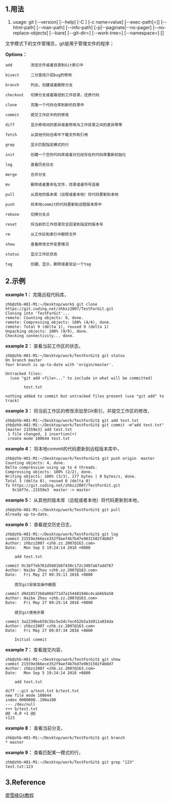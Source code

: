 ## 1.用法

1. usage: git [--version] [--help] [-C <path>] [-c name=value]
           [--exec-path[=<path>]] [--html-path] [--man-path] [--info-path]
           [-p|--paginate|--no-pager] [--no-replace-objects] [--bare]
           [--git-dir=<path>] [--work-tree=<path>] [--namespace=<name>]
           <command> [<args>]

文字模式下的文件管理员，git是用于管理文件的程序；

**Options：**

    add        添加文件或者目录到Git索引中

    bisect     二分查找介绍bug的修改

    branch     列出，创建或者删除分支

    checkout   切换分支或者路径到工作目录，还原代码

    clone      克隆一个代码仓库到新的目录中

    commit     提交工作区中的的修改

    diff       显示修改间的差异或者修改与工作目录之间的差异等等

    fetch      从其他代码仓库中下载文件和引用

    grep       显示匹配指定模式的行

    init       创建一个空的代码库或者对已经存在的代码库重新初始化

    log        查看历史日志

    merge      合并分支

    mv         删除或者重命名文件，目录或者符号连接

    pull       从其他的版本库（远程或者本地）将代码更新到本地

    push       将本地commit的代码更新到远程版本库中

    rebase     切换分支点

    reset      将当前的工作目录完全回滚到指定的版本号

    rm         从工作区和索引中删除文件

    show       查看修改文件变更情况

    status     显示工作区状态

    tag        创建、显示、删除或者验证一个tag

## 2.示例

**example 1：** 克隆远程代码库，

    zhb@zhb-H81-M1:~/Desktop/work$ git clone https://git.coding.net/zhbzz2007/TestForGit.git
    Cloning into 'TestForGit'...
    remote: Counting objects: 9, done.
    remote: Compressing objects: 100% (4/4), done.
    remote: Total 9 (delta 1), reused 9 (delta 1)
    Unpacking objects: 100% (9/9), done.
    Checking connectivity... done.

**example 2：** 查看当前工作区的状态，

    zhb@zhb-H81-M1:~/Desktop/work/TestForGit$ git status
    On branch master
    Your branch is up-to-date with 'origin/master'.

    Untracked files:
      (use "git add <file>..." to include in what will be committed)

            test.txt

    nothing added to commit but untracked files present (use "git add" to track)

**example 3：** 将当前工作区的修改添加至Git索引，并提交工作区的修改，

    zhb@zhb-H81-M1:~/Desktop/work/TestForGit$ git add test.txt
    zhb@zhb-H81-M1:~/Desktop/work/TestForGit$ git commit -m"add test.txt"           [master 21559e3] add test.txt
     1 file changed, 1 insertion(+)
     create mode 100644 test.txt

**example 4：** 将本地commit的代码更新到远程版本库中，

    zhb@zhb-H81-M1:~/Desktop/work/TestForGit$ git push origin  master
    Counting objects: 4, done.
    Delta compression using up to 4 threads.
    Compressing objects: 100% (2/2), done.
    Writing objects: 100% (3/3), 277 bytes | 0 bytes/s, done.
    Total 3 (delta 0), reused 0 (delta 0)
    To https://git.coding.net/zhbzz2007/TestForGit.git
       9c16f7e..21559e3  master -> master

**example 5：** 从其他的版本库（远程或者本地）将代码更新到本地，

    zhb@zhb-H81-M1:~/Desktop/work/TestForGit$ git pull
    Already up-to-date.

**example 6：** 查看提交历史日志，

    zhb@zhb-H81-M1:~/Desktop/work/TestForGit$ git log
    commit 21559e366ece352f9aef4b7bd7e9031502f4b0d7
    Author: zhbzz2007 <zhb.zz.2007@163.com>
    Date:   Mon Sep 5 19:24:14 2016 +0800

        add test.txt

    commit 9c16f7eb761d5681b6f430c172c3487a67add767
    Author: Haibo Zhou <zhb.zz.2007@163.com>
    Date:   Fri May 27 09:35:11 2016 +0800

        提交git安装及操作截图

    commit d9d10572b0a066771d7a154481946c4cab6b9a58
    Author: Haibo Zhou <zhb.zz.2007@163.com>
    Date:   Fri May 27 09:25:14 2016 +0800

        提交git使用步骤

    commit 3a2239beb59c5bc5e3dc7ec652b5a3d911a034da
    Author: zhbzz2007 <zhb.zz.2007@163.com>
    Date:   Fri May 27 09:07:34 2016 +0800

        Initial commit

**example 7：** 查看提交内容，

    zhb@zhb-H81-M1:~/Desktop/work/TestForGit$ git show
    commit 21559e366ece352f9aef4b7bd7e9031502f4b0d7
    Author: zhbzz2007 <zhb.zz.2007@163.com>
    Date:   Mon Sep 5 19:24:14 2016 +0800

        add test.txt

    diff --git a/test.txt b/test.txt
    new file mode 100644
    index 0000000..190a180
    --- /dev/null
    +++ b/test.txt
    @@ -0,0 +1 @@
    +123

**example 8：** 查看当前分支，

    zhb@zhb-H81-M1:~/Desktop/work/TestForGit$ git branch
    * master

**example 9：** 查看匹配某一模式的行，

    zhb@zhb-H81-M1:~/Desktop/work/TestForGit$ git grep "123"
    test.txt:123

## 3.Reference

[廖雪峰Git教程](http://www.liaoxuefeng.com/wiki/0013739516305929606dd18361248578c67b8067c8c017b000)
